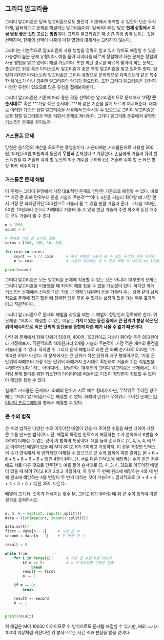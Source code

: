 ## 그리디 알고리즘
그리디 알고리즘은 탐욕 알고리즘으로도 불린다. 이름에서 추측할 수 있듯이 단순 무식하게, 탐욕적으로 문제를 해결하는 알고리즘이다. 탐욕적이라는 말은 **현재 상황에서 지금 당장 좋은 것만 고르는 방법**이다. 그리디 알고리즘은 매 순간 가장 좋아 보이는 것을 선택하며, 현재의 선택이 나중에 미칠 영향에 대해서는 고려하지 않는다.

그리디는 기본적으로 알고리즘의 사용 방법을 정확히 알고 있지 않아도 해결할 수 있을 가능성이 높은 문제 유형이다. 예를 들어 데이터를 빠르게 정렬해야 하는 문제는 정렬의 사용 방법을 알고 있어야 해결 가능하다. 또한 최단 경로를 빠르게 찾아야 하는 문제는 플로이드 워셜 혹은 다익스트라 알고리즘과 같은 특정 알고리즘을 알고 있어야 한다. 엄밀히 따지면 다익스트라 알고리즘은 그리디 유형으로 분리되므로 다익스트라 같은 특수한 케이스가 아닌 경우엔 알고리즘의 암기가 필요없다. 또한 그리디 알고리즘은 굉장히 다양한 유형이 있으므로 많은 유형을 접해봐야한다.

그리디 알고리즘은 기준에 따라 좋은 것을 선택하는 알고리즘이므로 문제에서 **'가장 큰 순서대로'** 혹은 **'가장 작은 순서대로'**와 같은 기준을 알게 모르게 제시해준다. 대체로 이러한 기준은 정렬 알고리즘을 사용해서 만족시킬 수 있으므로 그리디 알고리즘은 보통 정렬 알고리즘과 짝을 이뤄서 문제로 제시된다.
그리디 알고리즘 분류에서 유명한 거스름돈 문제를 살펴보자


### 거스름돈 문제
당신은 음식점의 계산을 도와주는 종업원이다. 카운터에는 거스름돈으로 사용할 500원,100원,50원,10원짜리 동전이 **무한히** 존재한다고 가정한다. 손님에게 거슬러 줘야 할 돈 N원일 떄 거슬러 줘야 할 동전의 최소 개수를 구하라.(단, 거슬러 줘야 할 돈 N은 항상 10의 배수이다.)

### 거스름돈 문제 해법
이 문제는 그리디 유형에서 가장 대표적인 문제로 간단한 기준으로 해결할 수 있다. 바로 **'가장 큰 화폐 단위부터 돈을 거슬러 주는것'**이다. n원을 거슬러 줘야할 떄 가장 먼저 가장 큰 화폐단위인 500원으로 거슬러 줄 수 있을 만큼 거슬러 준다. 그다음 100원, 50원, 10원짜리 순으로 차례대로 거슬러 줄 수 있을 만큼 거슬러 주면 최소의 동전 개수로 모두 거슬러 줄 수 있다.

```py
n = 1560
count = 0

# 화폐를 가장 큰 순서로 정렬
coins = [500, 100, 50, 10]  

for coin in coins:
    count += n // coin      # 해당 화폐로 거슬러 줄 수 있는 동전의 개수 카운트
    n %= coin               # 거슬러 줘야하는 돈 % 현재 화폐 의 나머지 ex 1560 % 500 = 60 (거슬러줘야 할 돈 60)

print(count)
```

그리디 알고리즘은 모든 알고리즘 문제에 적용할 수 있는 것은 아니다. 대부분의 문제는 그리디 알고리즘을 이용했을 때 최적의 해를 찾을 수 없을 가능성이 있다. 하지만 위에 거스름돈 문제에서 선택한 기준 가장 큰 화폐 단위부터 돈을 거슬러 주는 것과 같이 탐욕적으로 문제에 접근 했을 떄 정확한 답을 찾을 수 있다는 보장이 있을 떄는 매우 효과적이고 직관적이다.

그리디 알고리즘으로 문제의 해법을 찾았을 떄는 그 해법이 정당한지 검토해야 한다.
위 문제를 그리디로 해결할 수 있는 이유는 **가지고 있는 동전 중에서 큰 단위가 항상 작은 단위의 배수이므로 작은 단위의 동전들을 종합해 다른 해가 나올 수 없기 떄문이다.**

만약 위 문제에서 화폐 단위가 500원, 400원, 100원이고 거슬러 줘야할 돈은 800원이라 가정해보자.
직관적으로 400원짜리 2개를 거슬러 주는것이 가장 적은 개수의 동전을 거슬러 줄 수 있다. 하지만 위 그리디 문제 해법대로 라면
큰 화폐 순서대로 500원 1개 100원 3개가 나온다. 이 문제에서는 큰 단위가 작은 단위의 배구 형태이므로, '가장 큰 단위의 화폐부터 가장 작은 단위의 화폐까지 순서대로 확인하여 거슬러 주는 작업만을 수행하면 된다.' 라는 아이디어는 정당하다.
대부분의 그리디 알고리즘은 문제에서는 이처럼 문제 풀이를 위한 최소한의 아이디어를 떠올리고 이것이 정당한지 검토할 수 있어야 해답을 찾을 수 있다.

실제로 거스름돈 문제에서 화폐의 단위가 서로 배수 형태가 아닌, 무작위로 주어진 경우에는 그리디 알고리즘으로는 해결할 수 없다.
화폐의 단위가 무작위로 주어진 문제는 [다이나믹 프로그래밍](https://github.com/eunhatbe/Algorithm_Study/tree/main/dynamic)을 통해서 해결할 수 있다.


### 큰 수의 법칙
큰 수의 법칙은 다양한 수로 이루어진 배열이 있을 때 주어진 수들을 M번 더하여 가장 큰 수를 만드는 법칙이다. 단, 배열의 특정한 인덱스에 해당하는 수가 연속해서 K번을 초과하여 더해질 수 없는 것이 이 법칙의 특징이다.
예를 들어 순서대로 [2, 4, 5, 4, 6]으로 이루어진 배열이 있을 떄 M이 8이고 K가 3이라고 가정하자, 이 경우 특정한 인덱스의 수가 연속해서 세 번까지만 더해질 수 있으므로 큰 수의 법칙에 따른 결과는 [6 + 6 + 6 + 5 + 6 + 6 + 6 + 5]인 46이 된다.
단, 서로 다른 인덱스에 해당하는 수가 같은 경우에도 서로 다른 것으로 간주한다. 예를 들어 순서대로 [3, 4, 3, 4, 3]으로 이루어진 배열이 있을 때 M이 7이고 K가 2라고 가정하자, 이 경우 두 번쨰 원소에 해당하는 4와 네 번째 원소에 해당하는 4를 번갈아 두 번씩 더하는 것이 가능하다. 결과적으로 [4 + 4 + 4 + 4 + 4 + 4 + 4]인 28이 나온다.

배열의 크기 N, 숫자가 더해지는 횟수 M, 그리고 K가 주어질 떄 위 큰 수의 법칙에 따른 결과를 출력하시오

```python

n, m, k = map(int, input().split())
data = list(map(int, input().split()))

data.sort()
first = data[n - 1]     # 가장 큰 수
second = data[n - 2]    # 두 번째 큰 수

result = 0

while True:
    for i in range(k):      # 가장 큰 수를 k번 더하기
        if m == 0:          # m 이 0이라면 반복문 탈출
            break
        result += first
        m -= 1

    if m == 0:
        break

    result += second
    m -= 1


print(result)
```
위 해답은 M이 10000 이하이므로 위 방식으로도 문제를 해결할 수 있지만, M의 크기가 100억 이상처럼 커진다면 위 방식으로는 시간 초과 판정을 받을 것이다.

